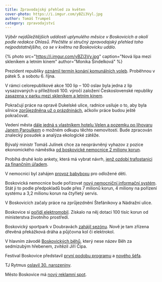```yaml
---
title: Zpravodajský přehled za květen
cover-photo: https://i.imgur.com/yBZi3Vyl.jpg
author: Tomáš Trumpeš
category: zpravodajství
---
```


*Výběr nejdůležitějších událostí uplynulého měsíce v Boskovicích a okolí podle redakce Ohlasů. Přečtěte si stručný zpravodajský přehled toho nejpodstatnějšího, co se v květnu na Boskovicku událo.*

{% photo src="https://i.imgur.com/yBZi3Vy.jpg" caption="Nová lípa mezi skleníkem a letním kinem" author="Monika Šindelková" %}

Prezident republiky [oznámil termín konání komunálních voleb](http://www.ceskatelevize.cz/ct24/domaci/2487679-cesi-pujdou-k-urnam-zacatkem-rijna-prezident-urcil-termin-komunalnich-a-senatnich). Proběhnou v pátek 5. a sobotu 6. října.

V rámci celorepublikové akce 100 lip – 100 oslav byla jedna z lip vysazovaných u příležitosti 100. výročí založení Československé republiky [zasazena v parku mezi skleníkem a letním kinem](http://boskovice.cz/strom-republiky-vyroste-u-nbsp-skleniku/d-33420).

Pokračují práce na opravě Dukelské ulice, radnice usiluje o to, aby byla silnice [zprůjezdněna už o prázdninách](http://www.ohlasy.info/clanky/2018/05/rozhovor-hamalova.html), ačkoliv práce budou ještě pokračovat.

Vedení města [dále jedná s vlastníkem hotelu Velen a pozemku po lihovaru Janem Paroulkem](http://www.ohlasy.info/clanky/2018/05/z-radnice.html) o možném odkupu těchto nemovitostí. Bude zpracován znalecký posudek a analýza ekologické zátěže.

Bývalý ministr Tomáš Julínek chce za neoprávněný vyhazov z pozice ekonomického náměstka [od boskovické nemocnice 2 miliony korun](http://www.ohlasy.info/clanky/2018/05/julinek-soud.html).

Probíhá druhé kolo ankety, která má vybrat návrh, [jenž ozdobí trafostanici za finančním úřadem](http://www.ohlasy.info/clanky/2018/05/vyzdoba-trafa.html).

V nemocnici byl zahájen [provoz babyboxu](http://boskovice.cz/74-babybox-v-nbsp-nemocnici-boskovice/d-33468) pro odložené děti.

Boskovická nemocnice bude pořizovat [nový nemocniční informační systém](http://www.ohlasy.info/clanky/2018/05/z-radnice.html). Stát ji to podle předpokladů bude přes 7 milionů korun, 4 miliony na pořízení systému a 3,2 milionu korun na čtyřletý servis.

V Boskovicích začaly práce na zprůjezdnění Štefánikovy a Nádražní ulice.

Boskovice si [pořídí elektromobil](http://boskovice.cz/mesto-poridi-elektromobil/d-33383). Získalo na něj dotaci 100 tisíc korun od ministerstva životního prostředí.

Boskovický sportpark v Doubravách [zahájil sezónu](https://www.facebook.com/mestoboskovice/posts/1694291607320129). Nově je tam zřízena dřevěná překážková dráha a půjčovna kol či elektrokol.

V hlavním závodě [Boskovických běhů](http://boskovice.sportujsnami.cz/), který nese název Běh za sedmizubým hřebenem, zvítězil Jiří Čípa.

Festival Boskovice představil [první podobu programu](http://www.ohlasy.info/clanky/2018/05/pozvanka-festival.html) a [nového šéfa](http://www.ohlasy.info/clanky/2018/05/rozhovor-kocabek.html).

TJ Rytmus [oslavil 30. narozeniny](http://boskovice.cz/tj-rytmus-uz-ma-30/d-33433).

Město Boskovice má [nový reklamní spot](https://www.youtube.com/watch?v=tjdVXng7lkQ).